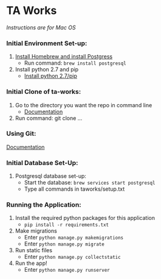# TA Works
_Instructions are for Mac OS_

### Initial Environment Set-up:
1. [Install Homebrew and install Postgress](https://launchschool.com/blog/how-to-install-postgresql-on-a-mac)
   * Run command: `brew install postgresql`
2. Install python 2.7 and pip
   * [Install python 2.7/pip](https://pip.pypa.io/en/stable/installing/)

### Initial Clone of ta-works:
1. Go to the directory you want the repo in command line
   * [Documentation](https://stackoverflow.com/questions/9547730/how-to-navigate-to-to-different-directories-in-the-terminal-mac)
2. Run command: git clone ...

### Using Git:
[Documentation](https://github.com/codepath/ios_guides/wiki/Using-Git-with-Terminal)

### Initial Database Set-Up:
1. Postgresql database set-up:
   * Start the database: `brew services start postgresql`
   * Type all commands in taworks/setup.txt

### Running the Application:
1. Install the required python packages for this application   
   * `pip install -r requirements.txt`
2. Make migrations
   * Enter `python manage.py makemigrations`
   * Enter `python manage.py migrate`
3. Run static files
   * Enter `python manage.py collectstatic`
4. Run the app!
   * Enter `python manage.py runserver`
